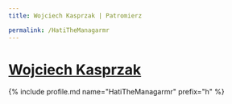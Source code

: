 ```yaml
---
title: Wojciech Kasprzak | Patromierz

permalink: /HatiTheManagarmr
---
```


# [Wojciech Kasprzak](https://patronite.pl/HatiTheManagarmr)

{% include profile.md name="HatiTheManagarmr" prefix="h" %}
